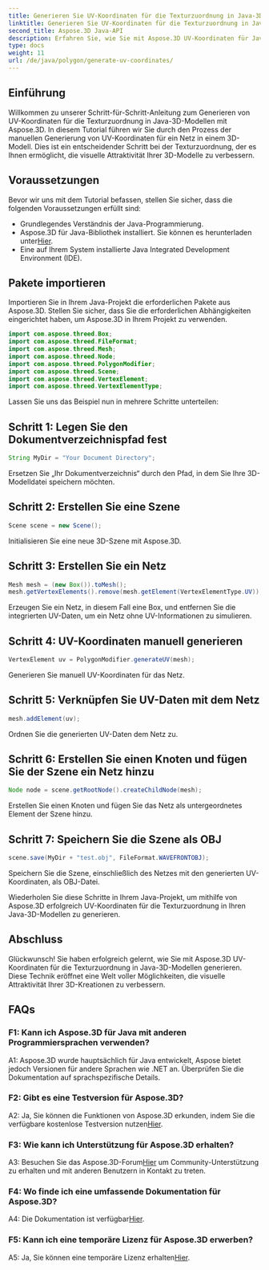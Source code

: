 ```yaml
---
title: Generieren Sie UV-Koordinaten für die Texturzuordnung in Java-3D-Modellen
linktitle: Generieren Sie UV-Koordinaten für die Texturzuordnung in Java-3D-Modellen
second_title: Aspose.3D Java-API
description: Erfahren Sie, wie Sie mit Aspose.3D UV-Koordinaten für Java-3D-Modelle generieren. Verbessern Sie die Texturzuordnung in Ihren Projekten mit dieser Schritt-für-Schritt-Anleitung.
type: docs
weight: 11
url: /de/java/polygon/generate-uv-coordinates/
---
```

## Einführung

Willkommen zu unserer Schritt-für-Schritt-Anleitung zum Generieren von UV-Koordinaten für die Texturzuordnung in Java-3D-Modellen mit Aspose.3D. In diesem Tutorial führen wir Sie durch den Prozess der manuellen Generierung von UV-Koordinaten für ein Netz in einem 3D-Modell. Dies ist ein entscheidender Schritt bei der Texturzuordnung, der es Ihnen ermöglicht, die visuelle Attraktivität Ihrer 3D-Modelle zu verbessern.

## Voraussetzungen

Bevor wir uns mit dem Tutorial befassen, stellen Sie sicher, dass die folgenden Voraussetzungen erfüllt sind:

- Grundlegendes Verständnis der Java-Programmierung.
-  Aspose.3D für Java-Bibliothek installiert. Sie können es herunterladen unter[Hier](https://releases.aspose.com/3d/java/).
- Eine auf Ihrem System installierte Java Integrated Development Environment (IDE).

## Pakete importieren

Importieren Sie in Ihrem Java-Projekt die erforderlichen Pakete aus Aspose.3D. Stellen Sie sicher, dass Sie die erforderlichen Abhängigkeiten eingerichtet haben, um Aspose.3D in Ihrem Projekt zu verwenden.

```java
import com.aspose.threed.Box;
import com.aspose.threed.FileFormat;
import com.aspose.threed.Mesh;
import com.aspose.threed.Node;
import com.aspose.threed.PolygonModifier;
import com.aspose.threed.Scene;
import com.aspose.threed.VertexElement;
import com.aspose.threed.VertexElementType;
```

Lassen Sie uns das Beispiel nun in mehrere Schritte unterteilen:

## Schritt 1: Legen Sie den Dokumentverzeichnispfad fest

```java
String MyDir = "Your Document Directory";
```

Ersetzen Sie „Ihr Dokumentverzeichnis“ durch den Pfad, in dem Sie Ihre 3D-Modelldatei speichern möchten.

## Schritt 2: Erstellen Sie eine Szene

```java
Scene scene = new Scene();
```

Initialisieren Sie eine neue 3D-Szene mit Aspose.3D.

## Schritt 3: Erstellen Sie ein Netz

```java
Mesh mesh = (new Box()).toMesh();
mesh.getVertexElements().remove(mesh.getElement(VertexElementType.UV));
```

Erzeugen Sie ein Netz, in diesem Fall eine Box, und entfernen Sie die integrierten UV-Daten, um ein Netz ohne UV-Informationen zu simulieren.

## Schritt 4: UV-Koordinaten manuell generieren

```java
VertexElement uv = PolygonModifier.generateUV(mesh);
```

Generieren Sie manuell UV-Koordinaten für das Netz.

## Schritt 5: Verknüpfen Sie UV-Daten mit dem Netz

```java
mesh.addElement(uv);
```

Ordnen Sie die generierten UV-Daten dem Netz zu.

## Schritt 6: Erstellen Sie einen Knoten und fügen Sie der Szene ein Netz hinzu

```java
Node node = scene.getRootNode().createChildNode(mesh);
```

Erstellen Sie einen Knoten und fügen Sie das Netz als untergeordnetes Element der Szene hinzu.

## Schritt 7: Speichern Sie die Szene als OBJ

```java
scene.save(MyDir + "test.obj", FileFormat.WAVEFRONTOBJ);
```

Speichern Sie die Szene, einschließlich des Netzes mit den generierten UV-Koordinaten, als OBJ-Datei.

Wiederholen Sie diese Schritte in Ihrem Java-Projekt, um mithilfe von Aspose.3D erfolgreich UV-Koordinaten für die Texturzuordnung in Ihren Java-3D-Modellen zu generieren.

## Abschluss

Glückwunsch! Sie haben erfolgreich gelernt, wie Sie mit Aspose.3D UV-Koordinaten für die Texturzuordnung in Java-3D-Modellen generieren. Diese Technik eröffnet eine Welt voller Möglichkeiten, die visuelle Attraktivität Ihrer 3D-Kreationen zu verbessern.

## FAQs

### F1: Kann ich Aspose.3D für Java mit anderen Programmiersprachen verwenden?

A1: Aspose.3D wurde hauptsächlich für Java entwickelt, Aspose bietet jedoch Versionen für andere Sprachen wie .NET an. Überprüfen Sie die Dokumentation auf sprachspezifische Details.

### F2: Gibt es eine Testversion für Aspose.3D?

 A2: Ja, Sie können die Funktionen von Aspose.3D erkunden, indem Sie die verfügbare kostenlose Testversion nutzen[Hier](https://releases.aspose.com/).

### F3: Wie kann ich Unterstützung für Aspose.3D erhalten?

 A3: Besuchen Sie das Aspose.3D-Forum[Hier](https://forum.aspose.com/c/3d/18) um Community-Unterstützung zu erhalten und mit anderen Benutzern in Kontakt zu treten.

### F4: Wo finde ich eine umfassende Dokumentation für Aspose.3D?

 A4: Die Dokumentation ist verfügbar[Hier](https://reference.aspose.com/3d/java/).

### F5: Kann ich eine temporäre Lizenz für Aspose.3D erwerben?

 A5: Ja, Sie können eine temporäre Lizenz erhalten[Hier](https://purchase.aspose.com/temporary-license/).